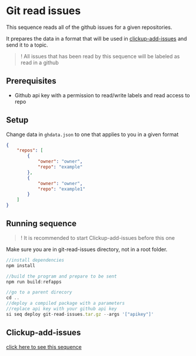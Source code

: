 # Git read issues

This sequence reads all of the github issues for a given repositories.

It prepares the data in a format that will be used in [clickup-add-issues](https://github.com/scramjetorg/reference-apps/tree/main/js/clickup-add-issues) and send it to a topic.

> ! All issues that has been read by this sequence will be labeled as read in a github

## Prerequisites

- Github api key with a permission to read/write labels and read access to repo
## Setup

Change data in `ghdata.json` to one that applies to you in a given format

```json
{
    "repos": [
        {
            "owner": "owner",
            "repo": "example"
        },
        {
            "owner": "owner",
            "repo": "example1"
        }
    ]
}
```

## Running sequence
>! It is recommended to start Clickup-add-issues before this one

Make sure you are in git-read-issues directory, not in a root folder.

```js
//install dependencies
npm install

//build the program and prepare to be sent
npm run build:refapps

//go to a parent direcory
cd ..
//deploy a compiled package with a parameters
//replace api key with your github api key
si seq deploy git-read-issues.tar.gz --args '["apikey"]'
```

## Clickup-add-issues

[click here to see this sequence](https://github.com/scramjetorg/reference-apps/tree/main/js/clickup-add-issues)
